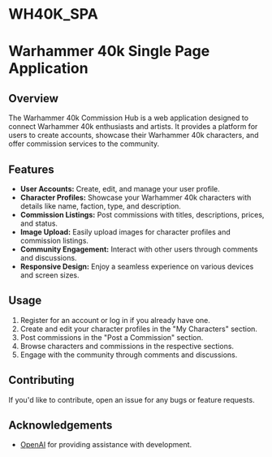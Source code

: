 # WH40K_SPA

# Warhammer 40k Single Page Application

## Overview

The Warhammer 40k Commission Hub is a web application designed to connect Warhammer 40k enthusiasts and artists. It provides a platform for users to create accounts, showcase their Warhammer 40k characters, and offer commission services to the community.

## Features

- **User Accounts:** Create, edit, and manage your user profile.
- **Character Profiles:** Showcase your Warhammer 40k characters with details like name, faction, type, and description.
- **Commission Listings:** Post commissions with titles, descriptions, prices, and status.
- **Image Upload:** Easily upload images for character profiles and commission listings.
- **Community Engagement:** Interact with other users through comments and discussions.
- **Responsive Design:** Enjoy a seamless experience on various devices and screen sizes.


## Usage

1. Register for an account or log in if you already have one.
2. Create and edit your character profiles in the "My Characters" section.
3. Post commissions in the "Post a Commission" section.
4. Browse characters and commissions in the respective sections.
5. Engage with the community through comments and discussions.

## Contributing

If you'd like to contribute, open an issue for any bugs or feature requests.

## Acknowledgements

- [OpenAI](https://openai.com/) for providing assistance with development.
  
